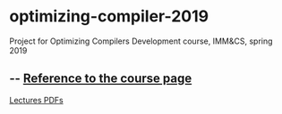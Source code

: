 # optimizing-compiler-2019
Project for Optimizing Compilers Development course, IMM&amp;CS, spring 2019

--
[Reference to the course page](https://goo.gl/tLTYmW)
--
[Lectures PDFs](https://drive.google.com/drive/folders/127Dj3_lesQxzR_1TgBZtKZEX8gE-nLcQ?usp=sharing)
